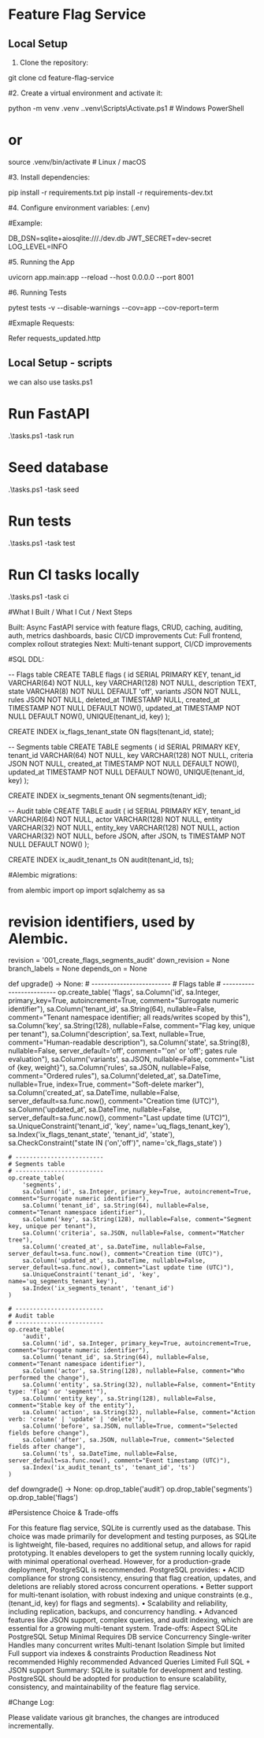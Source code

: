 # Feature Flag Service

## Local Setup
1. Clone the repository:

git clone <repo-url>
cd feature-flag-service

#2. Create a virtual environment and activate it:

python -m venv .venv
.\.venv\Scripts\Activate.ps1   # Windows PowerShell
# or
source .venv/bin/activate      # Linux / macOS

#3. Install dependencies:

pip install -r requirements.txt
pip install -r requirements-dev.txt


#4. Configure environment variables: (.env)

#Example:

DB_DSN=sqlite+aiosqlite:///./dev.db
JWT_SECRET=dev-secret
LOG_LEVEL=INFO

#5. Running the App

uvicorn app.main:app --reload --host 0.0.0.0 --port 8001

#6. Running Tests

pytest tests -v --disable-warnings --cov=app --cov-report=term

#Exmaple Requests: 

Refer requests_updated.http

## Local Setup - scripts
we can also use tasks.ps1

# Run FastAPI
.\tasks.ps1 -task run

# Seed database
.\tasks.ps1 -task seed

# Run tests
.\tasks.ps1 -task test

# Run CI tasks locally
.\tasks.ps1 -task ci



#What I Built / What I Cut / Next Steps

Built: Async FastAPI service with feature flags, CRUD, caching, auditing, auth, metrics dashboards, basic CI/CD improvements
Cut: Full frontend, complex rollout strategies
Next: Multi-tenant support, CI/CD improvements

#SQL DDL:

-- Flags table
CREATE TABLE flags (
    id SERIAL PRIMARY KEY,
    tenant_id VARCHAR(64) NOT NULL,
    key VARCHAR(128) NOT NULL,
    description TEXT,
    state VARCHAR(8) NOT NULL DEFAULT 'off',
    variants JSON NOT NULL,
    rules JSON NOT NULL,
    deleted_at TIMESTAMP NULL,
    created_at TIMESTAMP NOT NULL DEFAULT NOW(),
    updated_at TIMESTAMP NOT NULL DEFAULT NOW(),
    UNIQUE(tenant_id, key)
);

CREATE INDEX ix_flags_tenant_state ON flags(tenant_id, state);

-- Segments table
CREATE TABLE segments (
    id SERIAL PRIMARY KEY,
    tenant_id VARCHAR(64) NOT NULL,
    key VARCHAR(128) NOT NULL,
    criteria JSON NOT NULL,
    created_at TIMESTAMP NOT NULL DEFAULT NOW(),
    updated_at TIMESTAMP NOT NULL DEFAULT NOW(),
    UNIQUE(tenant_id, key)
);

CREATE INDEX ix_segments_tenant ON segments(tenant_id);

-- Audit table
CREATE TABLE audit (
    id SERIAL PRIMARY KEY,
    tenant_id VARCHAR(64) NOT NULL,
    actor VARCHAR(128) NOT NULL,
    entity VARCHAR(32) NOT NULL,
    entity_key VARCHAR(128) NOT NULL,
    action VARCHAR(32) NOT NULL,
    before JSON,
    after JSON,
    ts TIMESTAMP NOT NULL DEFAULT NOW()
);

CREATE INDEX ix_audit_tenant_ts ON audit(tenant_id, ts);


#Alembic migrations:

from alembic import op
import sqlalchemy as sa

# revision identifiers, used by Alembic.
revision = '001_create_flags_segments_audit'
down_revision = None
branch_labels = None
depends_on = None


def upgrade() -> None:
    # -------------------------
    # Flags table
    # -------------------------
    op.create_table(
        'flags',
        sa.Column('id', sa.Integer, primary_key=True, autoincrement=True, comment="Surrogate numeric identifier"),
        sa.Column('tenant_id', sa.String(64), nullable=False, comment="Tenant namespace identifier; all reads/writes scoped by this"),
        sa.Column('key', sa.String(128), nullable=False, comment="Flag key, unique per tenant"),
        sa.Column('description', sa.Text, nullable=True, comment="Human-readable description"),
        sa.Column('state', sa.String(8), nullable=False, server_default='off', comment="'on' or 'off'; gates rule evaluation"),
        sa.Column('variants', sa.JSON, nullable=False, comment="List of {key, weight}"),
        sa.Column('rules', sa.JSON, nullable=False, comment="Ordered rules"),
        sa.Column('deleted_at', sa.DateTime, nullable=True, index=True, comment="Soft-delete marker"),
        sa.Column('created_at', sa.DateTime, nullable=False, server_default=sa.func.now(), comment="Creation time (UTC)"),
        sa.Column('updated_at', sa.DateTime, nullable=False, server_default=sa.func.now(), comment="Last update time (UTC)"),
        sa.UniqueConstraint('tenant_id', 'key', name='uq_flags_tenant_key'),
        sa.Index('ix_flags_tenant_state', 'tenant_id', 'state'),
        sa.CheckConstraint("state IN ('on','off')", name='ck_flags_state')
    )

    # -------------------------
    # Segments table
    # -------------------------
    op.create_table(
        'segments',
        sa.Column('id', sa.Integer, primary_key=True, autoincrement=True, comment="Surrogate numeric identifier"),
        sa.Column('tenant_id', sa.String(64), nullable=False, comment="Tenant namespace identifier"),
        sa.Column('key', sa.String(128), nullable=False, comment="Segment key, unique per tenant"),
        sa.Column('criteria', sa.JSON, nullable=False, comment="Matcher tree"),
        sa.Column('created_at', sa.DateTime, nullable=False, server_default=sa.func.now(), comment="Creation time (UTC)"),
        sa.Column('updated_at', sa.DateTime, nullable=False, server_default=sa.func.now(), comment="Last update time (UTC)"),
        sa.UniqueConstraint('tenant_id', 'key', name='uq_segments_tenant_key'),
        sa.Index('ix_segments_tenant', 'tenant_id')
    )

    # -------------------------
    # Audit table
    # -------------------------
    op.create_table(
        'audit',
        sa.Column('id', sa.Integer, primary_key=True, autoincrement=True, comment="Surrogate numeric identifier"),
        sa.Column('tenant_id', sa.String(64), nullable=False, comment="Tenant namespace identifier"),
        sa.Column('actor', sa.String(128), nullable=False, comment="Who performed the change"),
        sa.Column('entity', sa.String(32), nullable=False, comment="Entity type: 'flag' or 'segment'"),
        sa.Column('entity_key', sa.String(128), nullable=False, comment="Stable key of the entity"),
        sa.Column('action', sa.String(32), nullable=False, comment="Action verb: 'create' | 'update' | 'delete'"),
        sa.Column('before', sa.JSON, nullable=True, comment="Selected fields before change"),
        sa.Column('after', sa.JSON, nullable=True, comment="Selected fields after change"),
        sa.Column('ts', sa.DateTime, nullable=False, server_default=sa.func.now(), comment="Event timestamp (UTC)"),
        sa.Index('ix_audit_tenant_ts', 'tenant_id', 'ts')
    )


def downgrade() -> None:
    op.drop_table('audit')
    op.drop_table('segments')
    op.drop_table('flags')


#Persistence Choice & Trade-offs

For this feature flag service, SQLite is currently used as the database. This choice was made primarily for development and testing purposes, as SQLite is lightweight, file-based, requires no additional setup, and allows for rapid prototyping. It enables developers to get the system running locally quickly, with minimal operational overhead.
However, for a production-grade deployment, PostgreSQL is recommended. PostgreSQL provides:
	• ACID compliance for strong consistency, ensuring that flag creation, updates, and deletions are reliably stored across concurrent operations.
	• Better support for multi-tenant isolation, with robust indexing and unique constraints (e.g., (tenant_id, key) for flags and segments).
	• Scalability and reliability, including replication, backups, and concurrency handling.
	• Advanced features like JSON support, complex queries, and audit indexing, which are essential for a growing multi-tenant system.
Trade-offs:
Aspect	SQLite	PostgreSQL
Setup	Minimal	Requires DB service
Concurrency	Single-writer	Handles many concurrent writes
Multi-tenant Isolation	Simple but limited	Full support via indexes & constraints
Production Readiness	Not recommended	Highly recommended
Advanced Queries	Limited	Full SQL + JSON support
Summary: SQLite is suitable for development and testing. PostgreSQL should be adopted for production to ensure scalability, consistency, and maintainability of the feature flag service.

#Change Log:

Please validate various git branches, the changes are introduced incrementally. 
